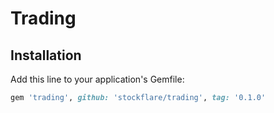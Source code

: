 # Trading

## Installation

Add this line to your application's Gemfile:

```ruby
gem 'trading', github: 'stockflare/trading', tag: '0.1.0'
```
